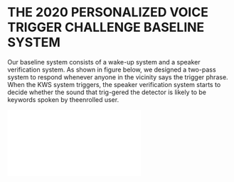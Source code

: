 # THE 2020 PERSONALIZED VOICE TRIGGER CHALLENGE BASELINE SYSTEM

Our baseline system consists of a wake-up system and a speaker verification system. As shown in figure below, we designed a two-pass system to respond whenever anyone in the vicinity says the trigger phrase. When the KWS system triggers, the speaker verification system starts to decide whether the sound that trig-gered the  detector is likely to be keywords spoken by theenrolled user. 

![alt text](./wake_sv.pdf "Figure 1")

